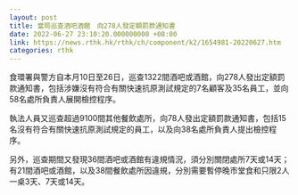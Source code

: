 ```yaml
---
layout: post
title: 當局巡查酒吧酒館　向278人發定額罰款通知書
date: 2022-06-27 23:10:20.000000000 +08:00
link: https://news.rthk.hk/rthk/ch/component/k2/1654981-20220627.htm
categories: rthk
---
```


食環署與警方自本月10日至26日，巡查1322間酒吧或酒館，向278人發出定額罰款通知書，包括涉嫌沒有符合有關快速抗原測試規定的7名顧客及35名員工，並向58名處所負責人展開檢控程序。

執法人員又巡查超過9100間其他餐飲處所，向78人發出定額罰款通知書，包括15名沒有符合有關快速抗原測試規定的員工，以及向38名處所負責人提出檢控程序。

另外，巡查期間又發現36間酒吧或酒館有違規情況，須分別關閉處所7天或14天；有21間酒吧或酒館，以及38間餐飲處所因違規，分別需要暫停晚市堂食和只限2人一桌3天、7天或14天。
